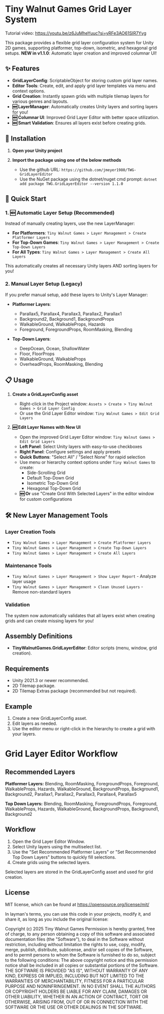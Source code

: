 # Tiny Walnut Games Grid Layer System

Tutorial video: https://youtu.be/z6JuMheYuuc?si=yRFe3AO61SIR7Yvg

This package provides a flexible grid layer configuration system for Unity 2D games, supporting platformer, top-down, isometric, and hexagonal grid setups. **NEW in v1.1.0**: Automatic layer creation and improved columnar UI!

## ✨ Features

- **GridLayerConfig**: ScriptableObject for storing custom grid layer names.
- **Editor Tools**: Create, edit, and apply grid layer templates via menu and context options.
- **Grid Creation**: Instantly spawn grids with multiple tilemap layers for various genres and layouts.
- **🆕 LayerManager**: Automatically creates Unity layers and sorting layers for you!
- **🆕 Columnar UI**: Improved Grid Layer Editor with better space utilization.
- **🆕 Smart Validation**: Ensures all layers exist before creating grids.

## 🚀 Installation

1. **Open your Unity project**

2. **Import the package using one of the below methods**
   - Use the github URL: `https://github.com/jmeyer1980/TWG-GridLayerEditor`
   - Use the NuGet package using the dotnet/nuget cmd prompt: `dotnet add package TWG.GridLayerEditor --version 1.1.0`

## 🎯 Quick Start

### 1. **🆕 Automatic Layer Setup (Recommended)**
Instead of manually creating layers, use the new LayerManager:
- **For Platformers**: `Tiny Walnut Games > Layer Management > Create Platformer Layers`
- **For Top-Down Games**: `Tiny Walnut Games > Layer Management > Create Top-Down Layers`
- **For All Types**: `Tiny Walnut Games > Layer Management > Create All Layers`

This automatically creates all necessary Unity layers AND sorting layers for you!

### 2. **Manual Layer Setup (Legacy)**
If you prefer manual setup, add these layers to Unity's Layer Manager:
   - **Platformer Layers**:
     - Parallax5, Parallax4, Parallax3, Parallax2, Parallax1
     - Background2, Background1, BackgroundProps
     - WalkableGround, WalkableProps, Hazards
     - Foreground, ForegroundProps, RoomMasking, Blending
   
   - **Top-Down Layers**:
     - DeepOcean, Ocean, ShallowWater
     - Floor, FloorProps
     - WalkableGround, WalkableProps
     - OverheadProps, RoomMasking, Blending

## 📋 Usage

1. **Create a GridLayerConfig asset**  
   - Right-click in the Project window: `Assets > Create > Tiny Walnut Games > Grid Layer Config`
   - Or use the Grid Layer Editor window: `Tiny Walnut Games > Edit Grid Layers`

2. **🆕 Edit Layer Names with New UI**  
   - Open the improved Grid Layer Editor window: `Tiny Walnut Games > Edit Grid Layers`
   - **Left Panel**: Select Unity layers with easy-to-use checkboxes
   - **Right Panel**: Configure settings and apply presets
   - **Quick Buttons**: "Select All" / "Select None" for rapid selection  
   - Use menu or hierarchy context options under `Tiny Walnut Games` to create:
     - Side-Scrolling Grid
     - Default Top-Down Grid
     - Isometric Top-Down Grid
     - Hexagonal Top-Down Grid
   - **🆕 Or** use "Create Grid With Selected Layers" in the editor window for custom configurations

## 🛠️ New Layer Management Tools

### Layer Creation Tools
- `Tiny Walnut Games > Layer Management > Create Platformer Layers`
- `Tiny Walnut Games > Layer Management > Create Top-Down Layers`  
- `Tiny Walnut Games > Layer Management > Create All Layers`

### Maintenance Tools
- `Tiny Walnut Games > Layer Management > Show Layer Report` - Analyze layer usage
- `Tiny Walnut Games > Layer Management > Clean Unused Layers` - Remove non-standard layers

### Validation
The system now automatically validates that all layers exist when creating grids and can create missing layers for you!

## Assembly Definitions

- **TinyWalnutGames.GridLayerEditor**: Editor scripts (menu, window, grid creation).

## Requirements

- Unity 2021.3 or newer recommended.
- 2D Tilemap package.
- 2D Tilemap Extras package (recommended but not required).

## Example

1. Create a new GridLayerConfig asset.
2. Edit layers as needed.
3. Use the editor menu or right-click in the hierarchy to create a grid with your layers.

# Grid Layer Editor Workflow

## Recommended Layers

**Platformer Layers:**
Blending, RoomMasking, ForegroundProps, Foreground, WalkableProps, Hazards, WalkableGround, BackgroundProps, Background1, Background2, Parallax1, Parallax2, Parallax3, Parallax4, Parallax5

**Top Down Layers:**
Blending, RoomMasking, ForegroundProps, Foreground, WalkableProps, Hazards, WalkableGround, BackgroundProps, Background1, Background2

## Workflow

1. Open the Grid Layer Editor Window.
2. Select Unity layers using the multiselect list.
3. Use the "Set Recommended Platformer Layers" or "Set Recommended Top Down Layers" buttons to quickly fill selections.
4. Create grids using the selected layers.

Selected layers are stored in the GridLayerConfig asset and used for grid creation.

## License

MIT license, which can be found at https://opensource.org/license/mit/

In layman's terms, you can use this code in your projects, modify it, and share it, as long as you include the original license:

Copyright (c) 2025 Tiny Walnut Games
Permission is hereby granted, free of charge, to any person obtaining a copy
of this software and associated documentation files (the "Software"),
to deal in the Software without restriction, including without limitation the rights to use,
copy, modify, merge, publish, distribute, sublicense, and/or sell copies of the Software,
and to permit persons to whom the Software is furnished to do so, subject to the following conditions:
The above copyright notice and this permission notice shall be included in all copies or substantial portions of the Software.
THE SOFTWARE IS PROVIDED "AS IS", WITHOUT WARRANTY OF ANY KIND, EXPRESS OR IMPLIED,
INCLUDING BUT NOT LIMITED TO THE WARRANTIES OF MERCHANTABILITY, FITNESS FOR A PARTICULAR
PURPOSE AND NONINFRINGEMENT. IN NO EVENT SHALL THE AUTHORS OR COPYRIGHT HOLDERS BE LIABLE
FOR ANY CLAIM, DAMAGES OR OTHER LIABILITY, WHETHER IN AN ACTION OF CONTRACT, TORT OR OTHERWISE,
ARISING FROM, OUT OF OR IN CONNECTION WITH THE SOFTWARE OR THE USE OR OTHER DEALINGS IN THE SOFTWARE.

